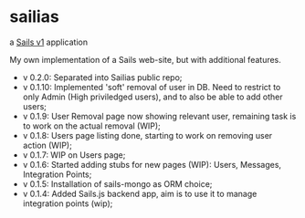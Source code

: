 # sailias
a [Sails v1](https://sailsjs.com) application

My own implementation of a Sails web-site, but with additional features.  

* v 0.2.0:  Separated into Sailias public repo;  
* v 0.1.10: Implemented 'soft' removal of user in DB. Need to restrict to only Admin (High priviledged users), and to also be able to add other users;  
* v 0.1.9:  User Removal page now showing relevant user, remaining task is to work on the actual removal (WIP);  
* v 0.1.8:  Users page listing done, starting to work on removing user action (WIP);  
* v 0.1.7:  WIP on Users page;  
* v 0.1.6:  Started adding stubs for new pages (WIP): Users, Messages, Integration Points;  
* v 0.1.5:  Installation of sails-mongo as ORM choice;  
* v 0.1.4:  Added Sails.js backend app, aim is to use it to manage integration points (wip);  
